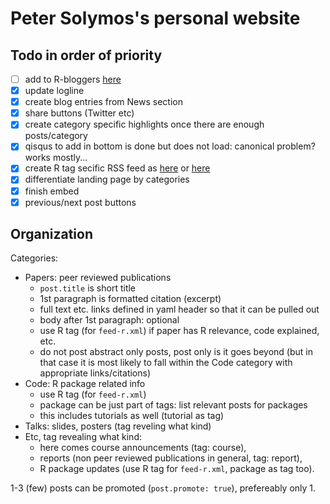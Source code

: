 Peter Solymos's personal website
==========

## Todo in order of priority

- [ ] add to R-bloggers [here](http://www.r-bloggers.com/add-your-blog/)
- [x] update logline
- [x] create blog entries from News section
- [x] share buttons (Twitter etc)
- [x] create category specific highlights once there are enough posts/category
- [x] qisqus to add in bottom is done but does not load: canonical problem? works mostly...
- [x] create R tag secific RSS feed as [here](http://jekyll.tips/tutorials/rss-feed/) or [here](https://github.com/snaptortoise/jekyll-rss-feeds/blob/master/feed.xml)
- [x] differentiate landing page by categories
- [x] finish embed
- [x] previous/next post buttons

## Organization

Categories:

* Papers: peer reviewed publications
  - `post.title` is short title
  - 1st paragraph is formatted citation (excerpt)
  - full text etc. links defined in yaml header so that it can be pulled out
  - body after 1st paragraph: optional
  - use R tag (for `feed-r.xml`) if paper has R relevance, code explained, etc.
  - do not post abstract only posts, post only is it goes beyond
    (but in that case it is most likely to fall within the Code category
    with appropriate links/citations)
* Code: R package related info
  - use R tag (for `feed-r.xml`)
  - package can be just part of tags: list relevant posts for packages
  - this includes tutorials as well (tutorial as tag)
* Talks: slides, posters (tag reveling what kind)
* Etc, tag revealing what kind:
  - here comes course announcements (tag: course),
  - reports (non peer reviewed publications in general, tag: report),
  - R package updates (use R tag for `feed-r.xml`, package as tag too).

1-3 (few) posts can be promoted (`post.promote: true`), prefereably only 1.

